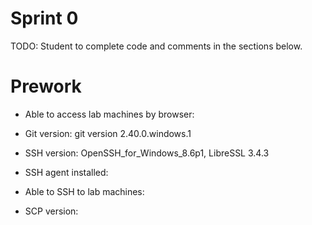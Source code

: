 # Sprint 0
TODO: Student to complete code and comments in the sections below.

# Prework
- Able to access lab machines by browser:

- Git version: git version 2.40.0.windows.1

- SSH version: OpenSSH_for_Windows_8.6p1, LibreSSL 3.4.3
- SSH agent installed: 
- Able to SSH to lab machines: 
- SCP version: 
